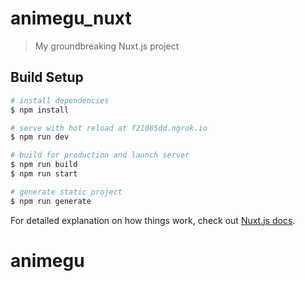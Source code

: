 # animegu_nuxt

> My groundbreaking Nuxt.js project

## Build Setup

```bash
# install dependencies
$ npm install

# serve with hot reload at f21085dd.ngrok.io
$ npm run dev

# build for production and launch server
$ npm run build
$ npm run start

# generate static project
$ npm run generate
```

For detailed explanation on how things work, check out [Nuxt.js docs](https://nuxtjs.org).
# animegu
